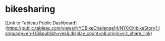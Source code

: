 # bikesharing


[Link to Tableau Public Dashboard] (https://public.tableau.com/views/NYCBikeChallenge14/NYCCitibikeStory?:language=en-US&publish=yes&:display_count=n&:origin=viz_share_link)